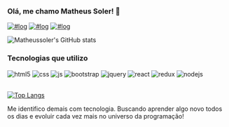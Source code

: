 ### Olá, me chamo Matheus Soler! 👊

[![#log](https://img.shields.io/badge/LinkedIn-0077B5?style=for-the-badge&logo=linkedin&logoColor=white)](https://www.linkedin.com/in/matheus-soler-233245222/)
[![#log](https://img.shields.io/badge/Instagram-E4405F?style=for-the-badge&logo=instagram&logoColor=white)](https://www.instagram.com/matheus.soler/)
[![#log](	https://img.shields.io/badge/Facebook-1877F2?style=for-the-badge&logo=facebook&logoColor=white)](https://www.facebook.com/matheus.soler.3/)


![Matheussoler's GitHub stats](https://github-readme-stats.vercel.app/api?username=Matheussoler&show_icons=true&theme=tokyonight)


### Tecnologias que utilizo

<div style="display: inline_block">
  <img align="center" alt="html5" src="https://img.shields.io/badge/HTML5-E34F26?style=for-the-badge&logo=html5&logoColor=white" />
  <img align="center" alt="css" src="https://img.shields.io/badge/CSS3-1572B6?style=for-the-badge&logo=css3&logoColor=white" />
  <img align="center" alt="js" src="https://img.shields.io/badge/JavaScript-F7DF1E?style=for-the-badge&logo=javascript&logoColor=black" />
  <img align="center" alt="bootstrap" src="https://img.shields.io/badge/Bootstrap-563D7C?style=for-the-badge&logo=bootstrap&logoColor=white" />
  <img align="center" alt="jquery" src="https://img.shields.io/badge/jQuery-0769AD?style=for-the-badge&logo=jquery&logoColor=white" />
  <img align="center" alt="react" src="https://img.shields.io/badge/React-20232A?style=for-the-badge&logo=react&logoColor=61DAFB" />
  <img align="center" alt="redux" src="https://img.shields.io/badge/Redux-593D88?style=for-the-badge&logo=redux&logoColor=white" />
  <img align="center" alt="nodejs" src="https://img.shields.io/badge/Node.js-43853D?style=for-the-badge&logo=node.js&logoColor=white" />
</div><br/>

[![Top Langs](https://github-readme-stats.vercel.app/api/top-langs/?username=Matheussoler)](https://github.com/Matheussoler/github-readme-stats)
<br/>

Me identifico demais com tecnologia. 
Buscando aprender algo novo todos os dias e evoluir cada vez mais no universo da programação!
